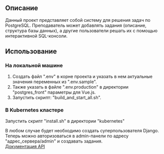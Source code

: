 ## Описание
Данный проект представляет собой систему для решения задач по PostgreSQL. Преподаватель может добавлять задания (описание, структура базы данных), а другие пользователи решать их с помощью интерактивной SQL-консоли.
<br>
## Использование
### На локальной машине
1. Создать файл ".env" в корне проекта и указать в нем актуальные значения переменных из ".env.sample".
2. Также указать в файле ".env.production" в директории "postgres_front" параметры для Vue.js.
3. Запустить скрипт: "build_and_start_all.sh".

### В Kubernetes кластере
Запустить скрипт "install.sh" в директории "kubernetes"

В любом случае будет необходимо создать суперпользователя Django. Теперь можно авторизоваться в admin-панели по адресу "адрес_сервера/admin" и создавать задания.
<br>
[Документация API](https://documenter.getpostman.com/view/23412097/2s93RNyaXz)
